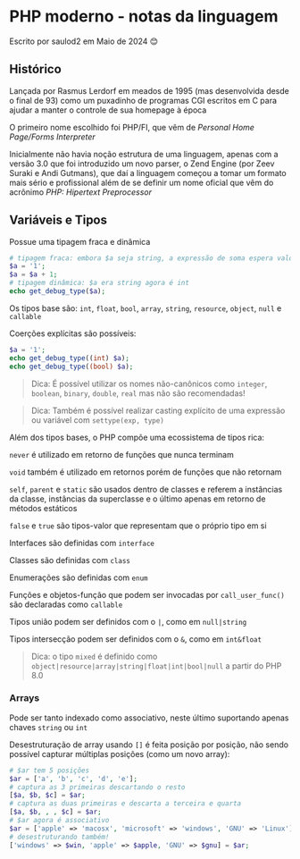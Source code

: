 
# PHP moderno - notas da linguagem

Escrito por saulod2 em Maio de 2024 😊

## Histórico

Lançada por Rasmus Lerdorf em meados de 1995 (mas desenvolvida desde o final de 93) como um puxadinho de programas CGI escritos em C para ajudar a manter o controle de sua homepage à época

O primeiro nome escolhido foi PHP/FI, que vêm de *Personal Home Page/Forms Interpreter*

Inicialmente não havia noção estrutura de uma linguagem, apenas com a versão 3.0 que foi introduzido um novo parser, o Zend Engine (por Zeev Suraki e Andi Gutmans), que daí a linguagem começou a tomar um formato mais sério e profissional além de se definir um nome oficial que vêm do acrônimo *PHP: Hipertext Preprocessor*

## Variáveis e Tipos

Possue uma tipagem fraca e dinâmica

```php
# tipagem fraca: embora $a seja string, a expressão de soma espera valores numéricos, então o PHP tenta converter implicitamente para um número, resultando em 2
$a = '1';
$a = $a + 1;
# tipagem dinâmica: $a era string agora é int
echo get_debug_type($a);
```

Os tipos base são: `int`, `float`, `bool`, `array`, `string`, `resource`, `object`, `null` e `callable`

Coerções explícitas são possíveis:

```php
$a = '1';
echo get_debug_type((int) $a);
echo get_debug_type((bool) $a);
```

> Dica: É possível utilizar os nomes não-canônicos como `integer`, `boolean`, `binary`, `double`, `real` mas não são recomendadas!

> Dica: Também é possível realizar casting explícito de uma expressão ou variável com `settype(exp, type)`

Além dos tipos bases, o PHP compõe uma ecossistema de tipos rica:

`never` é utilizado em retorno de funções que nunca terminam

`void` também é utilizado em retornos porém de funções que não retornam

`self`, `parent` e `static` são usados dentro de classes e referem a instâncias da classe, instâncias da superclasse e o último apenas em retorno de métodos estáticos

`false` e `true` são tipos-valor que representam que o próprio tipo em si

Interfaces são definidas com `interface`

Classes são definidas com `class`

Enumerações são definidas com `enum`

Funções e objetos-função que podem ser invocadas por `call_user_func()` são declaradas como `callable`

Tipos união podem ser definidos com o `|`, como em `null|string`

Tipos intersecção podem ser definidos com o `&`, como em `int&float`

> Dica: o tipo `mixed` é definido como `object|resource|array|string|float|int|bool|null` a partir do PHP 8.0

### Arrays

Pode ser tanto indexado como associativo, neste último suportando apenas chaves `string` ou `int`

Desestruturação de array usando `[]` é feita posição por posição, não sendo possível capturar múltiplas posições (como um novo array):

```php
# $ar tem 5 posições
$ar = ['a', 'b', 'c', 'd', 'e'];
# captura as 3 primeiras descartando o resto
[$a, $b, $c] = $ar;
# captura as duas primeiras e descarta a terceira e quarta
[$a, $b, , , $c] = $ar;
# $ar agora é associativo
$ar = ['apple' => 'macosx', 'microsoft' => 'windows', 'GNU' => 'Linux'];
# desestruturando também!
['windows' => $win, 'apple' => $apple, 'GNU' => $gnu] = $ar;
```
